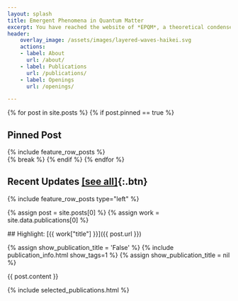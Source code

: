 ```yaml
---
layout: splash
title: Emergent Phenomena in Quantum Matter
excerpt: You have reached the website of *EPQM*, a theoretical condensed matter research group at IISER Kolkata, led by *Siddhartha Lal*.
header:
    overlay_image: /assets/images/layered-waves-haikei.svg
    actions:
    - label: About
      url: /about/
    - label: Publications
      url: /publications/
    - label: Openings
      url: /openings/

---
```


{% for post in site.posts %}
{% if post.pinned == true %}
## <i class="fas fa-thumbtack fontawesome__icon"></i> Pinned Post
<div class="feature__wrapper">
{% include feature_row_posts %}
</div>
{% break %}
{% endif %}
{% endfor %}

## Recent Updates [[see all]](/posts/){:.btn}

{% include feature_row_posts type="left" %}

{% assign post = site.posts[0] %} 
{% assign work = site.data.publications[0] %}

<div class="home__column" markdown=1>
## Highlight: [{{ work["title"] }}]({{ post.url }})

{% assign show_publication_title = 'False' %}
{% include publication_info.html show_tags=1 %}
{% assign show_publication_title = nil %}

{{ post.content }}
</div>
<div class="home__column" markdown=1>
{% include selected_publications.html %}
</div>
